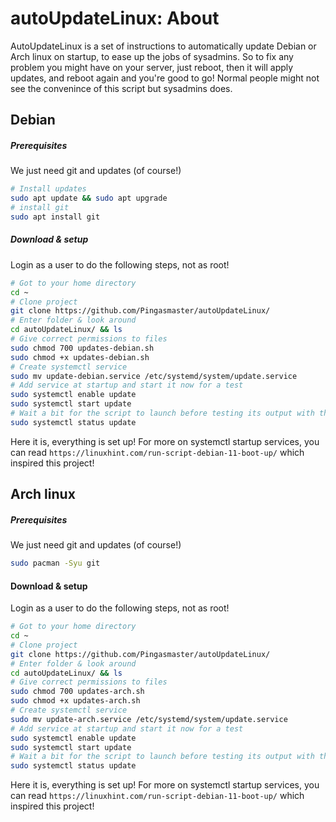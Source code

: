 # autoUpdateLinux: About

AutoUpdateLinux is a set of instructions to automatically update Debian or Arch linux on startup, to ease up the jobs of sysadmins. So to fix any problem you might have on your server, just reboot, then it will apply updates, and reboot again and you're good to go! Normal people might not see the convenince of this script but sysadmins does.

## Debian

##### Prerequisites

We just need git and updates (of course!)

```sh
# Install updates
sudo apt update && sudo apt upgrade
# install git
sudo apt install git
```

##### Download & setup

Login as a user to do the following steps, not as root!

```sh
# Got to your home directory
cd ~
# Clone project
git clone https://github.com/Pingasmaster/autoUpdateLinux/
# Enter folder & look around
cd autoUpdateLinux/ && ls
# Give correct permissions to files
sudo chmod 700 updates-debian.sh
sudo chmod +x updates-debian.sh
# Create systemctl service
sudo mv update-debian.service /etc/systemd/system/update.service
# Add service at startup and start it now for a test
sudo systemctl enable update
sudo systemctl start update
# Wait a bit for the script to launch before testing its output with this command
sudo systemctl status update
```
Here it is, everything is set up!
For more on systemctl startup services, you can read ```https://linuxhint.com/run-script-debian-11-boot-up/``` which inspired this project!

## Arch linux

##### Prerequisites

We just need git and updates (of course!)

```sh
sudo pacman -Syu git
```

#### Download & setup

Login as a user to do the following steps, not as root!

```sh
# Got to your home directory
cd ~
# Clone project
git clone https://github.com/Pingasmaster/autoUpdateLinux/
# Enter folder & look around
cd autoUpdateLinux/ && ls
# Give correct permissions to files
sudo chmod 700 updates-arch.sh
sudo chmod +x updates-arch.sh
# Create systemctl service
sudo mv update-arch.service /etc/systemd/system/update.service
# Add service at startup and start it now for a test
sudo systemctl enable update
sudo systemctl start update
# Wait a bit for the script to launch before testing its output with this command
sudo systemctl status update
```

Here it is, everything is set up!
For more on systemctl startup services, you can read ```https://linuxhint.com/run-script-debian-11-boot-up/``` which inspired this project!
